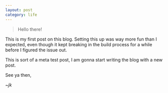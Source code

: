 ```yaml
---
layout: post
category: life
---
```


>Hello there!

This is my first post on this blog. Setting this up was way more fun than I expected, even though it kept breaking in the build process for a while before I figured the issue out.

This is sort of a meta test post, I am gonna start writing the blog with a new post.

See ya then,

*~jk*